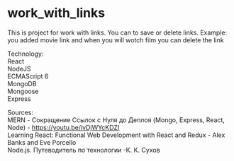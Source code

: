 # work_with_links
This is project  for work with links. You can  to save or delete links. Example: you added  movie link and when you will wotch film you can delete the link



Technology:
  <br/>React
  <br/>NodeJS
  <br/>ECMAScript 6
  <br/>MongoDB
  <br/>Mongoose
  <br/>Express
  
Sources:
  <br/>MERN - Сокращение Ссылок с Нуля до Деплоя (Mongo, Express, React, Node) - https://youtu.be/ivDjWYcKDZI
  <br/>Learning React: Functional Web Development with React and Redux - Alex Banks and Eve Porcello
  <br/>Node.js. Путеводитель по технологии -К. К. Сухов
